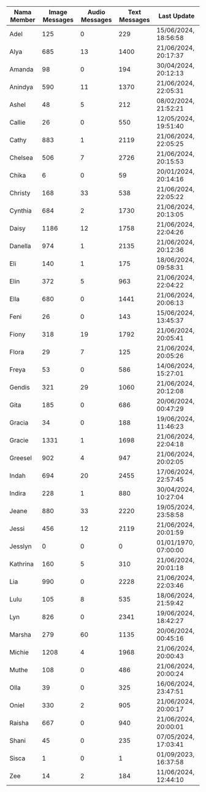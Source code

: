 | Nama Member | Image Messages | Audio Messages | Text Messages | Last Update |
| ------ | -------------- | -------------- | ------------- | ------------ |
| Adel | 125 | 0 | 229 | 15/06/2024, 18:56:58 |
| Alya | 685 | 13 | 1400 | 21/06/2024, 20:17:37 |
| Amanda | 98 | 0 | 194 | 30/04/2024, 20:12:13 |
| Anindya | 590 | 11 | 1370 | 21/06/2024, 22:05:31 |
| Ashel | 48 | 5 | 212 | 08/02/2024, 21:52:21 |
| Callie | 26 | 0 | 550 | 12/05/2024, 19:51:40 |
| Cathy | 883 | 1 | 2119 | 21/06/2024, 22:05:25 |
| Chelsea | 506 | 7 | 2726 | 21/06/2024, 20:15:53 |
| Chika | 6 | 0 | 59 | 20/01/2024, 20:14:16 |
| Christy | 168 | 33 | 538 | 21/06/2024, 22:05:22 |
| Cynthia | 684 | 2 | 1730 | 21/06/2024, 20:13:05 |
| Daisy | 1186 | 12 | 1758 | 21/06/2024, 22:04:26 |
| Danella | 974 | 1 | 2135 | 21/06/2024, 20:12:36 |
| Eli | 140 | 1 | 175 | 18/06/2024, 09:58:31 |
| Elin | 372 | 5 | 963 | 21/06/2024, 22:04:22 |
| Ella | 680 | 0 | 1441 | 21/06/2024, 20:06:13 |
| Feni | 26 | 0 | 143 | 15/06/2024, 13:45:37 |
| Fiony | 318 | 19 | 1792 | 21/06/2024, 20:05:41 |
| Flora | 29 | 7 | 125 | 21/06/2024, 20:05:26 |
| Freya | 53 | 0 | 586 | 14/06/2024, 15:27:01 |
| Gendis | 321 | 29 | 1060 | 21/06/2024, 20:12:08 |
| Gita | 185 | 0 | 686 | 20/06/2024, 00:47:29 |
| Gracia | 34 | 0 | 188 | 19/06/2024, 11:46:23 |
| Gracie | 1331 | 1 | 1698 | 21/06/2024, 22:04:18 |
| Greesel | 902 | 4 | 947 | 21/06/2024, 20:02:05 |
| Indah | 694 | 20 | 2455 | 17/06/2024, 22:57:45 |
| Indira | 228 | 1 | 880 | 30/04/2024, 10:27:04 |
| Jeane | 880 | 33 | 2220 | 19/05/2024, 23:58:58 |
| Jessi | 456 | 12 | 2119 | 21/06/2024, 20:01:59 |
| Jesslyn | 0 | 0 | 0 | 01/01/1970, 07:00:00 |
| Kathrina | 160 | 5 | 310 | 21/06/2024, 20:01:18 |
| Lia | 990 | 0 | 2228 | 21/06/2024, 22:03:46 |
| Lulu | 105 | 8 | 535 | 18/06/2024, 21:59:42 |
| Lyn | 826 | 0 | 2341 | 19/06/2024, 18:42:27 |
| Marsha | 279 | 60 | 1135 | 20/06/2024, 00:45:16 |
| Michie | 1208 | 4 | 1968 | 21/06/2024, 20:00:43 |
| Muthe | 108 | 0 | 486 | 21/06/2024, 20:00:24 |
| Olla | 39 | 0 | 325 | 16/06/2024, 23:47:51 |
| Oniel | 330 | 2 | 905 | 21/06/2024, 20:00:17 |
| Raisha | 667 | 0 | 940 | 21/06/2024, 20:00:01 |
| Shani | 45 | 0 | 235 | 07/05/2024, 17:03:41 |
| Sisca | 1 | 0 | 1 | 01/09/2023, 16:37:58 |
| Zee | 14 | 2 | 184 | 11/06/2024, 12:44:10 |
